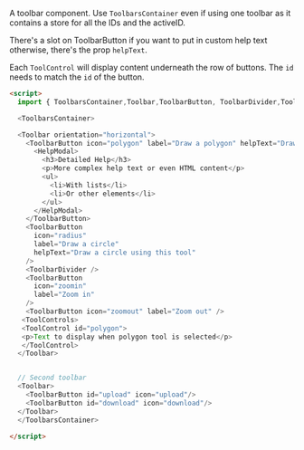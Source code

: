 A toolbar component. Use `ToolbarsContainer` even if using one toolbar as it contains a store for all the IDs and the activeID.

There's a slot on ToolbarButton if you want to put in custom help text otherwise, there's the prop `helpText`.

Each `ToolControl` will display content underneath the row of buttons. The `id` needs to match the `id` of the button.

<!-- prettier-ignore -->
```html
<script>
  import { ToolbarsContainer,Toolbar,ToolbarButton, ToolbarDivider,ToolControls,ToolControl, HelpModal } from "@onsvisual/svelte-components";

  <ToolbarsContainer>

  <Toolbar orientation="horizontal">
    <ToolbarButton icon="polygon" label="Draw a polygon" helpText="Draw a polygon on the map">
      <HelpModal>
        <h3>Detailed Help</h3>
        <p>More complex help text or even HTML content</p>
        <ul>
          <li>With lists</li>
          <li>Or other elements</li>
        </ul>
      </HelpModal>
    </ToolbarButton>
    <ToolbarButton
      icon="radius"
      label="Draw a circle"
      helpText="Draw a circle using this tool"
    />
    <ToolbarDivider />
    <ToolbarButton
      icon="zoomin"
      label="Zoom in"
    />
    <ToolbarButton icon="zoomout" label="Zoom out" />
   <ToolControls>
   <ToolControl id="polygon">
   <p>Text to display when polygon tool is selected</p>
   </ToolControl>
  </Toolbar>


  // Second toolbar
  <Toolbar>
    <ToolbarButton id="upload" icon="upload"/>
    <ToolbarButton id="download" icon="download"/>
  </Toolbar>
  </ToolbarsContainer>

</script>
```
